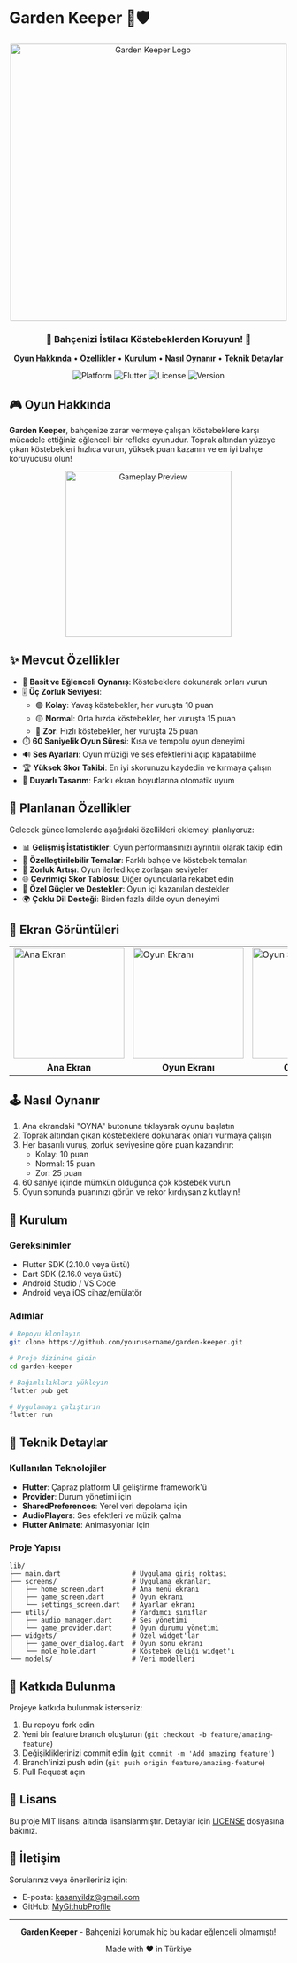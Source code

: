 # Garden Keeper 🌱🛡️

<div align="center">
  <img src="https://github.com/user-attachments/assets/c60954bd-af50-4cd9-8bd4-1a3b27c4b914" alt="Garden Keeper Logo" width="500"/>
  <br>
  <h3>🐹 Bahçenizi İstilacı Köstebeklerden Koruyun! 🌻</h3>
  <p>
    <a href="#oyun-hakkinda"><strong>Oyun Hakkında</strong></a> •
    <a href="#ozellikler"><strong>Özellikler</strong></a> •
    <a href="#kurulum"><strong>Kurulum</strong></a> •
    <a href="#nasil-oynanir"><strong>Nasıl Oynanır</strong></a> •
    <a href="#teknik-detaylar"><strong>Teknik Detaylar</strong></a>
  </p>
  <p>
    <img src="https://img.shields.io/badge/Platform-Android%20%7C%20iOS-brightgreen" alt="Platform">
    <img src="https://img.shields.io/badge/Flutter-3.0+-blue" alt="Flutter">
    <img src="https://img.shields.io/badge/License-MIT-yellow" alt="License">
    <img src="https://img.shields.io/badge/Version-1.0.0-orange" alt="Version">
  </p>
</div>

<a name="oyun-hakkinda"></a>
## 🎮 Oyun Hakkında

**Garden Keeper**, bahçenize zarar vermeye çalışan köstebeklere karşı mücadele ettiğiniz eğlenceli bir refleks oyunudur. Toprak altından yüzeye çıkan köstebekleri hızlıca vurun, yüksek puan kazanın ve en iyi bahçe koruyucusu olun!

<div align="center">
  <img src="https://github.com/user-attachments/assets/6a77ba69-e4be-40f2-88bb-b665ad7c0591" alt="Gameplay Preview" width="300"/>
</div>

<a name="ozellikler"></a>
## ✨ Mevcut Özellikler

- 🎯 **Basit ve Eğlenceli Oynanış**: Köstebeklere dokunarak onları vurun
- 🎚️ **Üç Zorluk Seviyesi**:
  - 🟢 **Kolay**: Yavaş köstebekler, her vuruşta 10 puan
  - 🟡 **Normal**: Orta hızda köstebekler, her vuruşta 15 puan
  - 🔴 **Zor**: Hızlı köstebekler, her vuruşta 25 puan
- ⏱️ **60 Saniyelik Oyun Süresi**: Kısa ve tempolu oyun deneyimi
- 🔊 **Ses Ayarları**: Oyun müziği ve ses efektlerini açıp kapatabilme
- 🏆 **Yüksek Skor Takibi**: En iyi skorunuzu kaydedin ve kırmaya çalışın
- 📱 **Duyarlı Tasarım**: Farklı ekran boyutlarına otomatik uyum

<a name="planlanan-ozellikler"></a>
## 🚀 Planlanan Özellikler

Gelecek güncellemelerde aşağıdaki özellikleri eklemeyi planlıyoruz:

- 📊 **Gelişmiş İstatistikler**: Oyun performansınızı ayrıntılı olarak takip edin
- 🎨 **Özelleştirilebilir Temalar**: Farklı bahçe ve köstebek temaları
- 🧠 **Zorluk Artışı**: Oyun ilerledikçe zorlaşan seviyeler
- 🌐 **Çevrimiçi Skor Tablosu**: Diğer oyuncularla rekabet edin
- 🎁 **Özel Güçler ve Destekler**: Oyun içi kazanılan destekler
- 🌍 **Çoklu Dil Desteği**: Birden fazla dilde oyun deneyimi

<a name="ekran-goruntuleri"></a>
## 📱 Ekran Görüntüleri

<div align="center">
  <table>
    <tr>
      <td><img src="https://github.com/user-attachments/assets/83b7319f-9e45-431c-a05a-4ca69b28068b" alt="Ana Ekran" width="200"/></td>
      <td><img src="https://github.com/user-attachments/assets/eec67b03-e760-434b-bd28-105c6605e3b7" alt="Oyun Ekranı" width="200"/></td>
      <td><img src="https://github.com/user-attachments/assets/2d543bdf-0d64-43b1-9dba-da3d5ca7b0b5" alt="Oyun Sonu Ekranı" width="200"/></td>
      <td><img src="https://github.com/user-attachments/assets/ba904e16-cc8a-4074-95e5-39e87fcbbbf8" alt="Ayarlar Ekranı" width="200"/></td>
    </tr>
    <tr>
      <td align="center"><strong>Ana Ekran</strong></td>
      <td align="center"><strong>Oyun Ekranı</strong></td>
      <td align="center"><strong>Oyun Sonu</strong></td>
      <td align="center"><strong>Ayarlar</strong></td>
    </tr>
  </table>
</div>

<a name="nasil-oynanir"></a>
## 🕹️ Nasıl Oynanır

1. Ana ekrandaki "OYNA" butonuna tıklayarak oyunu başlatın
2. Toprak altından çıkan köstebeklere dokunarak onları vurmaya çalışın
3. Her başarılı vuruş, zorluk seviyesine göre puan kazandırır:
   - Kolay: 10 puan
   - Normal: 15 puan
   - Zor: 25 puan
4. 60 saniye içinde mümkün olduğunca çok köstebek vurun
5. Oyun sonunda puanınızı görün ve rekor kırdıysanız kutlayın!

<a name="kurulum"></a>
## 🔧 Kurulum

### Gereksinimler
- Flutter SDK (2.10.0 veya üstü)
- Dart SDK (2.16.0 veya üstü)
- Android Studio / VS Code
- Android veya iOS cihaz/emülatör

### Adımlar

```bash
# Repoyu klonlayın
git clone https://github.com/yourusername/garden-keeper.git

# Proje dizinine gidin
cd garden-keeper

# Bağımlılıkları yükleyin
flutter pub get

# Uygulamayı çalıştırın
flutter run
```

<a name="teknik-detaylar"></a>
## 🧩 Teknik Detaylar

### Kullanılan Teknolojiler

- **Flutter**: Çapraz platform UI geliştirme framework'ü
- **Provider**: Durum yönetimi için
- **SharedPreferences**: Yerel veri depolama için
- **AudioPlayers**: Ses efektleri ve müzik çalma
- **Flutter Animate**: Animasyonlar için

### Proje Yapısı

```
lib/
├── main.dart                  # Uygulama giriş noktası
├── screens/                   # Uygulama ekranları
│   ├── home_screen.dart       # Ana menü ekranı
│   ├── game_screen.dart       # Oyun ekranı
│   └── settings_screen.dart   # Ayarlar ekranı
├── utils/                     # Yardımcı sınıflar
│   ├── audio_manager.dart     # Ses yönetimi
│   └── game_provider.dart     # Oyun durumu yönetimi
├── widgets/                   # Özel widget'lar
│   ├── game_over_dialog.dart  # Oyun sonu ekranı
│   └── mole_hole.dart         # Köstebek deliği widget'ı
└── models/                    # Veri modelleri
```

<a name="katki"></a>
## 👥 Katkıda Bulunma

Projeye katkıda bulunmak isterseniz:

1. Bu repoyu fork edin
2. Yeni bir feature branch oluşturun (`git checkout -b feature/amazing-feature`)
3. Değişikliklerinizi commit edin (`git commit -m 'Add amazing feature'`)
4. Branch'inizi push edin (`git push origin feature/amazing-feature`)
5. Pull Request açın

<a name="lisans"></a>
## 📜 Lisans

Bu proje MIT lisansı altında lisanslanmıştır. Detaylar için [LICENSE](LICENSE) dosyasına bakınız.

<a name="iletisim"></a>
## 📧 İletişim

Sorularınız veya önerileriniz için:

- E-posta: kaaanyildz@gmail.com
- GitHub: [MyGithubProfile](https://github.com/Kaaanyildiz)

---

<div align="center">
  <p>
    <strong>Garden Keeper</strong> - Bahçenizi korumak hiç bu kadar eğlenceli olmamıştı!
  </p>
  <p>Made with ❤️ in Türkiye</p>
</div>
